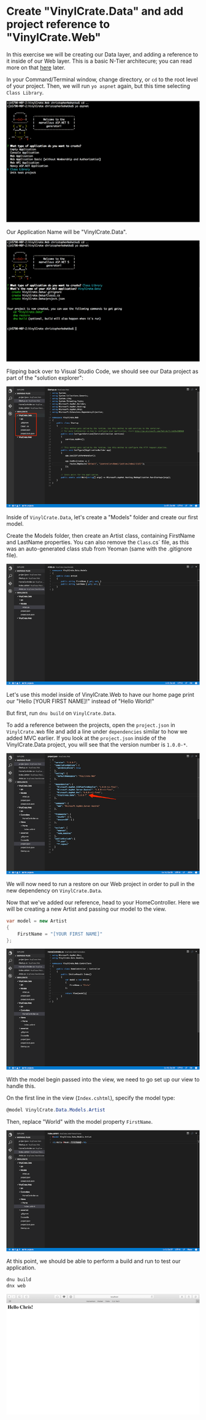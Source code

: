 # Create "VinylCrate.Data" and add project reference to "VinylCrate.Web"

In this exercise we will be creating our Data layer, and adding a reference to it inside of our Web layer. This is a basic N-Tier architecure; you can read more on that [here](https://msdn.microsoft.com/en-us/library/bb384398.aspx) later.

In your Command/Terminal window, change directory, or `cd` to the root level of your project. Then, we will run `yo aspnet` again, but this time selecting `Class Library`.

![](./vc-data-yeoman.png)

Our Application Name will be "VinylCrate.Data".

![](./vc-data-yeoman-2.png)

Flipping back over to Visual Studio Code, we should see our Data project as part of the "solution explorer":

![](./vc-data-vs-code.png)

Inside of `VinylCrate.Data`, let's create a "Models" folder and create our first model.

Create the Models folder, then create an Artist class, containing FirstName and LastName properties. You can also remove the `Class`.cs` file, as this was an auto-generated class stub from Yeoman (same with the .gitignore file).

![](./vc-data-artist.png)

Let's use this model inside of VinylCrate.Web to have our home page print our "Hello [YOUR FIRST NAME]!" instead of "Hello World!"

But first, run `dnu build` on `VinylCrate.Data`.

To add a reference between the projects, open the `project.json` in `VinylCrate.Web` file and add a line under `dependencies` similar to how we added MVC earlier. If you look at the `project.json` inside of the VinylCrate.Data project, you will see that the version number is `1.0.0-*`.

![](./vc-data-reference.png)

We will now need to run a restore on our Web project in order to pull in the new dependency on `VinylCrate.Data`.

Now that we've added our reference, head to your HomeController. Here we will be creating a new Artist and passing our model to the view.

```csharp
var model = new Artist
{
	FirstName = "[YOUR FIRST NAME]"
};
```

![](./vc-home-mvc.png)

With the model begin passed into the view, we need to go set up our view to handle this.

On the first line in the view (`Index.cshtml`), specify the model type:

```csharp
@model VinylCrate.Data.Models.Artist
```

Then, replace "World" with the model property `FirstName`.

![](./vc-view-model.png)

At this point, we should be able to perform a build and run to test our application. 

```
dnu build
dnx web
```

![](./vc-hello-chris.png)